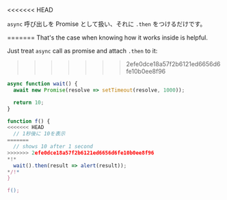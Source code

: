 
<<<<<<< HEAD

`async` 呼び出しを Promise として扱い、それに `.then` をつけるだけです。

=======
That's the case when knowing how it works inside is helpful.

Just treat `async` call as promise and attach `.then` to it:
>>>>>>> 2efe0dce18a57f2b6121ed6656d6fe10b0ee8f96
```js run
async function wait() {
  await new Promise(resolve => setTimeout(resolve, 1000));

  return 10;
}

function f() {
<<<<<<< HEAD
  // 1秒後に 10を表示
=======
  // shows 10 after 1 second
>>>>>>> 2efe0dce18a57f2b6121ed6656d6fe10b0ee8f96
*!*
  wait().then(result => alert(result));
*/!*
}

f();
```
